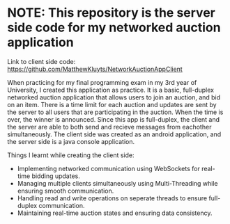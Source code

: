 # NOTE: This repository is the server side code for my networked auction application
Link to client side code: https://github.com/MatthewKluyts/NetworkAuctionAppClient

When practicing for my final programming exam in my 3rd year of University, I created this application as practice.
It is a basic, full-duplex networked auction application that allows users to join an auction, and bid on an item. There is a time limit for each auction and updates are sent by the server to all users that are participating in the auction. When the time is over, the winner is announced. Since this app is full-duplex, the client and the server are able to both send and recieve messages from eachother simultaneously. The client side was created as an android application, and the server side is a java console application.

Things I learnt while creating the client side:
- Implementing networked communication using WebSockets for real-time bidding updates.
- Managing multiple clients simultaneously using Multi-Threading while ensuring smooth communication.
- Handling read and write operations on seperate threads to ensure full-duplex communication.
- Maintaining real-time auction states and ensuring data consistency.
